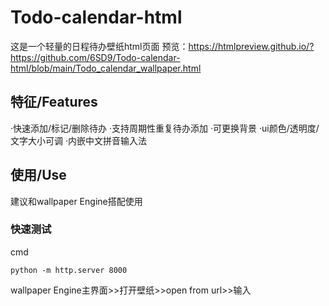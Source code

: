 # Todo-calendar-html
这是一个轻量的日程待办壁纸html页面
预览：https://htmlpreview.github.io/?https://github.com/6SD9/Todo-calendar-html/blob/main/Todo_calendar_wallpaper.html

## 特征/Features
·快速添加/标记/删除待办
·支持周期性重复待办添加
·可更换背景
·ui颜色/透明度/文字大小可调
·内嵌中文拼音输入法

## 使用/Use
建议和wallpaper Engine搭配使用
### 快速测试
cmd
``` 
python -m http.server 8000
```
wallpaper Engine主界面>>打开壁纸>>open from url>>输入
